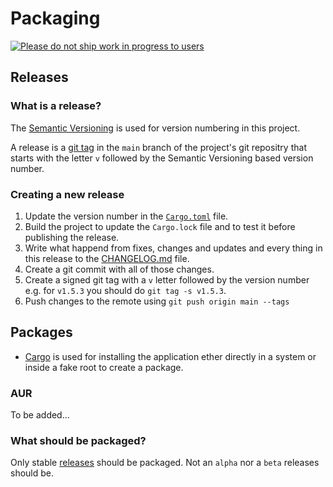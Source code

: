 # Packaging

[![Please do not ship work in progress to users](https://dont-ship.it/dontshipwip.svg)](https://dont-ship.it/)

## Releases

### What is a release?
The [Semantic Versioning](https://semver.org/) is used for version numbering in this project.

A release is a [git tag](https://git-scm.com/docs/git-tag) in the `main` branch of the project's git repositry that starts with the letter `v` followed by the Semantic Versioning based version number.

### Creating a new release
1. Update the version number in the [`Cargo.toml`](https://github.com/zer0-x/mujammi/blob/main/Cargo.toml) file.
2. Build the project to update the `Cargo.lock` file and to test it before publishing the release.
3. Write what happend from fixes, changes and updates and every thing in this release to the [CHANGELOG.md](https://github.com/zer0-x/mujammi/blob/main/CHANGELOG.md) file.
4. Create a git commit with all of those changes.
5. Create a signed git tag with a `v` letter followed by the version number e.g. for `v1.5.3` you should do `git tag -s v1.5.3`.
6. Push changes to the remote using `git push origin main --tags`

## Packages
- [Cargo](https://doc.rust-lang.org/stable/cargo/) is used for installing the application ether directly in a system or inside a fake root to create a package.

### AUR
To be added...

### What should be packaged?
Only stable [releases](#releases) should be packaged. Not an `alpha` nor a `beta` releases should be.
